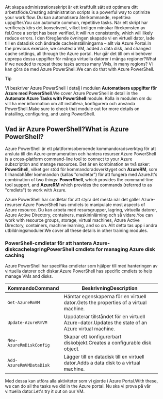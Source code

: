 <span data-ttu-id="d9b26-101">Att skapa administrationsskript är ett kraftfullt sätt att optimera ditt arbetsflöde.</span><span class="sxs-lookup"><span data-stu-id="d9b26-101">Creating administration scripts is a powerful way to optimize your work flow.</span></span> <span data-ttu-id="d9b26-102">Du kan automatisera återkommande, repetitiva uppgifter.</span><span class="sxs-lookup"><span data-stu-id="d9b26-102">You can automate common, repetitive tasks.</span></span> <span data-ttu-id="d9b26-103">När ett skript har verifierats körs det konsekvent, vilket troligen minskar förekomsten av fel.</span><span class="sxs-lookup"><span data-stu-id="d9b26-103">Once a script has been verified, it will run consistently, which will likely reduce errors.</span></span> <span data-ttu-id="d9b26-104">I den föregående övningen skapade vi en virtuell dator, lade till en datadisk och ändrade cacheinställningarna – allt via Azure Portal.</span><span class="sxs-lookup"><span data-stu-id="d9b26-104">In the previous exercise, we created a VM, added a data disk, and changed cache settings, all through the Azure portal.</span></span> <span data-ttu-id="d9b26-105">Hur går det till om vi behöver upprepa dessa uppgifter för många virtuella datorer i många regioner?</span><span class="sxs-lookup"><span data-stu-id="d9b26-105">What if we needed to repeat these tasks across many VMs, in many regions?</span></span> <span data-ttu-id="d9b26-106">Vi kan göra de med Azure PowerShell.</span><span class="sxs-lookup"><span data-stu-id="d9b26-106">We can do that with Azure PowerShell.</span></span>

> [!TIP]
> <span data-ttu-id="d9b26-107">Vi beskriver Azure PowerShell i detalj i modulen **Automatisera uppgifter för Azure med PowerShell**.</span><span class="sxs-lookup"><span data-stu-id="d9b26-107">We cover Azure PowerShell in detail in the **Automate Azure Tasks with PowerShell** module.</span></span> <span data-ttu-id="d9b26-108">Kolla in modulen om du vill ha mer information om att installera, konfigurera och använda PowerShell.</span><span class="sxs-lookup"><span data-stu-id="d9b26-108">Make sure to check that module out for more details on installing, configuring, and using PowerShell.</span></span>

## <a name="what-is-azure-powershell"></a><span data-ttu-id="d9b26-109">Vad är Azure PowerShell?</span><span class="sxs-lookup"><span data-stu-id="d9b26-109">What is Azure PowerShell?</span></span>

<span data-ttu-id="d9b26-110">Azure PowerShell är ett plattformsoberoende kommandoradsverktyg för att ansluta till din Azure-prenumeration och hantera resurser.</span><span class="sxs-lookup"><span data-stu-id="d9b26-110">Azure PowerShell is a cross-platform command-line tool to connect to your Azure subscription and manage resources.</span></span> <span data-ttu-id="d9b26-111">Det är en kombination av två saker: **PowerShell**, vilket ger stöd för kommandoradsverktyget och **AzureRM**, som tillhandahåller kommandon (kallas ”cmdletar”) för att fungera med Azure.</span><span class="sxs-lookup"><span data-stu-id="d9b26-111">It's combination of two things: **PowerShell**, which provides the command-line tool support, and **AzureRM** which provides the commands (referred to as "cmdlets") to work with Azure.</span></span> 

<span data-ttu-id="d9b26-112">Azure PowerShell har cmdletar för att styra det mesta när det gäller Azure-resurser.</span><span class="sxs-lookup"><span data-stu-id="d9b26-112">Azure PowerShell has cmdlets to manipulate most aspects of Azure resource.</span></span> <span data-ttu-id="d9b26-113">Du kan arbeta med resursgrupper, lagring, virtuella datorer, Azure Active Directory, containers, maskininlärning och så vidare.</span><span class="sxs-lookup"><span data-stu-id="d9b26-113">You can work with resource groups, storage, virtual machines, Azure Active Directory, containers, machine learning, and so on.</span></span> <span data-ttu-id="d9b26-114">Allt detta tas upp i andra utbildningsmoduler.</span><span class="sxs-lookup"><span data-stu-id="d9b26-114">We cover all these details in other training modules.</span></span>

### <a name="powershell-cmdlets-for-managing-azure-disk-caching"></a><span data-ttu-id="d9b26-115">PowerShell-cmdletar för att hantera Azure-diskcachelagring</span><span class="sxs-lookup"><span data-stu-id="d9b26-115">PowerShell cmdlets for managing Azure disk caching</span></span>

<span data-ttu-id="d9b26-116">Azure PowerShell har specifika cmdletar som hjälper till med hanteringen av virtuella datorer och diskar.</span><span class="sxs-lookup"><span data-stu-id="d9b26-116">Azure PowerShell has specific cmdlets to help manage VMs and disks.</span></span>

|<span data-ttu-id="d9b26-117">Kommando</span><span class="sxs-lookup"><span data-stu-id="d9b26-117">Command</span></span>  | <span data-ttu-id="d9b26-118">Beskrivning</span><span class="sxs-lookup"><span data-stu-id="d9b26-118">Description</span></span> |
|---------|-------------|
| `Get-AzureRmVM`         | <span data-ttu-id="d9b26-119">Hämtar egenskaperna för en virtuell dator.</span><span class="sxs-lookup"><span data-stu-id="d9b26-119">Gets the properties of a virtual machine.</span></span>       |
| `Update-AzureRmVM`      | <span data-ttu-id="d9b26-120">Uppdaterar tillståndet för en virtuell Azure-dator.</span><span class="sxs-lookup"><span data-stu-id="d9b26-120">Updates the state of an Azure virtual machine.</span></span>  |
| `New-AzureRmDiskConfig` | <span data-ttu-id="d9b26-121">Skapar ett konfigurerbart diskobjekt.</span><span class="sxs-lookup"><span data-stu-id="d9b26-121">Creates a configurable disk object.</span></span>             |
| `Add-AzureRmVMDataDisk` | <span data-ttu-id="d9b26-122">Lägger till en datadisk till en virtuell dator.</span><span class="sxs-lookup"><span data-stu-id="d9b26-122">Adds a data disk to a virtual machine.</span></span>          |

<span data-ttu-id="d9b26-123">Med dessa kan utföra alla aktiviteter som vi gjorde i Azure Portal.</span><span class="sxs-lookup"><span data-stu-id="d9b26-123">With these, we can do all the tasks we did in the Azure portal.</span></span> <span data-ttu-id="d9b26-124">Nu ska vi prova på vår virtuella dator.</span><span class="sxs-lookup"><span data-stu-id="d9b26-124">Let's try it out on our VM.</span></span>
